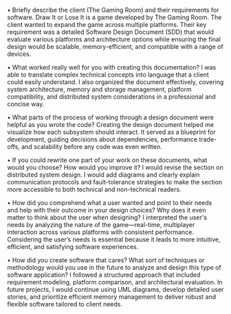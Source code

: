 • Briefly describe the client (The Gaming Room) and their requirements for software.
Draw It or Lose It is a game developed by The Gaming Room. The client wanted to expand the game across multiple platforms. Their key requirement was a detailed Software Design Document (SDD) that would evaluate various platforms and architecture options while ensuring the final design would be scalable, memory-efficient, and compatible with a range of devices.

• What worked really well for you with creating this documentation?
I was able to translate complex technical concepts into language that a client could easily understand. I also organized the document effectively, covering system architecture, memory and storage management, platform compatibility, and distributed system considerations in a professional and concise way.

• What parts of the process of working through a design document were helpful as you wrote the code?
Creating the design document helped me visualize how each subsystem should interact. It served as a blueprint for development, guiding decisions about dependencies, performance trade-offs, and scalability before any code was even written.

• If you could rewrite one part of your work on these documents, what would you choose? How would you improve it?
I would revise the section on distributed system design. I would add diagrams and clearly explain communication protocols and fault-tolerance strategies to make the section more accessible to both technical and non-technical readers.

• How did you comprehend what a user wanted and point to their needs and help with their outcome in your design choices? Why does it even matter to think about the user when designing?
I interpreted the user's needs by analyzing the nature of the game—real-time, multiplayer interaction across various platforms with consistent performance. Considering the user’s needs is essential because it leads to more intuitive, efficient, and satisfying software experiences.

• How did you create software that cares? What sort of techniques or methodology would you use in the future to analyze and design this type of software application?
I followed a structured approach that included requirement modeling, platform comparison, and architectural evaluation. In future projects, I would continue using UML diagrams, develop detailed user stories, and prioritize efficient memory management to deliver robust and flexible software tailored to client needs.
